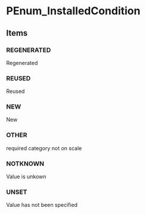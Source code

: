 # PEnum_InstalledCondition

## Items

### REGENERATED
Regenerated

### REUSED
Reused

### NEW
New

### OTHER
required category not on scale

### NOTKNOWN
Value is unkown

### UNSET
Value has not been specified
